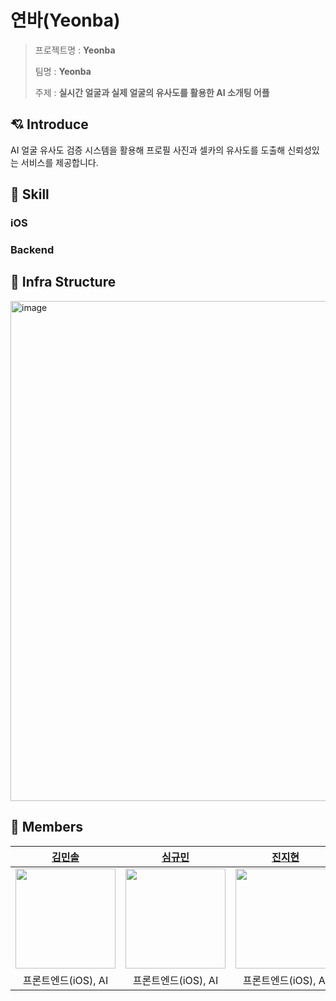 
# 연바(Yeonba)

> 프로젝트명 : **Yeonba**
>
> 팀명 : **Yeonba**
>
> 주제 : **실시간 얼굴과 실제 얼굴의 유사도를 활용한 AI 소개팅 어플**

## 💘 Introduce

AI 얼굴 유사도 검증 시스템을 활용해 프로필 사진과 셀카의 유사도를 도출해 신뢰성있는 서비스를 제공합니다.


## 💙 Skill
### iOS

### Backend


## 🧡 Infra Structure
<img width="800" alt="image" src="https://github.com/Yeonba/.github/assets/71162390/a1e8f593-c673-4549-94a4-8abaa041dd76">



## 🩵  Members

[김민솔](https://github.com/minsolKim)|[심규민](https://github.com/9ming)|[진지현](https://github.com/serioushyeon)|[안민재](https://github.com/Minjae-An)|[김성규](https://github.com/acceptor-gyu)|
|:-:|:-:|:-:|:-:|:-:|
<img src='https://avatars.githubusercontent.com/u/94881886?v=4' height=160 width=160px></img>|<img src='https://avatars.githubusercontent.com/u/64517007?v=4' height=160 width=160px></img>|<img src='https://avatars.githubusercontent.com/u/108039053?v=4' height=160 width=160px></img>|<img src='https://avatars.githubusercontent.com/u/101340860?v=4' height=160 width=160px></img>|<img src='https://avatars.githubusercontent.com/u/71162390?v=4' height=160  width=160px></img>|
프론트엔드(iOS), AI | 프론트엔드(iOS), AI | 프론트엔드(iOS), AI | 백엔드(spring), infra | 백엔드(spring), infra |
